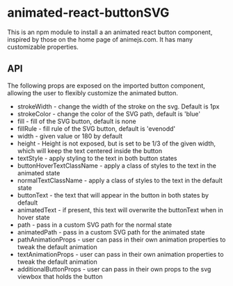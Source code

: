 # animated-react-buttonSVG
This is an npm module to install a an animated react button component, inspired by those on the  home page of animejs.com. It has many customizable properties.


## API
The following props are exposed on the imported button component, allowing the user to flexibly customize the animated button.

* strokeWidth              - change the width of the stroke on the svg. Default is 1px
* strokeColor              - change the color of the SVG path, default is 'blue'
* fill                     - fill of the SVG button, default is none
* fillRule                 - fill rule of the SVG button, default is 'evenodd'
* width                    - given value or 180 by default
* height                   - Height is not exposed, but is set to be 1/3 of the given width,
                             which will keep the text centered inside the button
* textStyle                - apply styling to the text in both button states
* buttonHoverTextClassName - apply a class of styles to the text in the animated state
* normalTextClassName      - apply a class of styles to the text in the default state
* buttonText               - the text that will appear in the button in both states by default
* animatedText             - if present, this text will overwrite the buttonText when in hover state
* path                     - pass in a custom SVG path for the normal state
* animatedPath             - pass in a custom SVG path for the animated state
* pathAnimationProps       - user can pass in their own animation properties to tweak the default animation
* textAnimationProps       - user can pass in their own animation properties to tweak the default animation
* additionalButtonProps    - user can pass in their own props to the svg viewbox that holds the button
